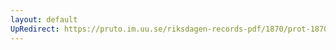 ```yaml
---
layout: default
UpRedirect: https://pruto.im.uu.se/riksdagen-records-pdf/1870/prot-1870--fk--427/prot-1870--fk--427_025.pdf
---
```

